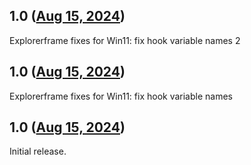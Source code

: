## 1.0 ([Aug 15, 2024](https://github.com/ramensoftware/windhawk-mods/blob/dc84d00e63ea9a37f7fbfbe26459e0c1fd171ab8/mods/explorerframe-fixes-for-win11-22h2plus.wh.cpp))

Explorerframe fixes for Win11: fix hook variable names 2

## 1.0 ([Aug 15, 2024](https://github.com/ramensoftware/windhawk-mods/blob/6d69a29a3e7b858a4e63f758638429d270fa93a7/mods/explorerframe-fixes-for-win11-22h2plus.wh.cpp))

Explorerframe fixes for Win11: fix hook variable names

## 1.0 ([Aug 15, 2024](https://github.com/ramensoftware/windhawk-mods/blob/7d5158c5d84eee6c2c0fd9e086c6b135a79fb503/mods/explorerframe-fixes-for-win11-22h2plus.wh.cpp))

Initial release.
